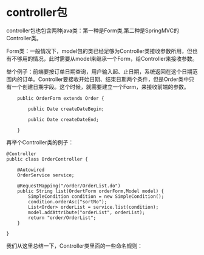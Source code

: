 # controller包

controller包也包含两种java类：第一种是Form类,第二种是SpringMVC的Controller类。

Form类：一般情况下，model包的类已经足够为Controller类接收参数所用，但也有不够用的情况，此时需要从model来继承一个Form，给Controller来接收参数。

举个例子：前端要按订单日期查询，用户输入起、止日期，系统返回在这个日期范围内的订单。Controller要接收开始日期、结束日期两个条件，但是Order类中只有一个创建日期字段。这个时候，就需要建立一个Form，来接收前端的参数。

```
    public OrderForm extends Order {
    
        public Date createDateBegin;
        
        public Date createDateEnd;
    
    }
```

再举个Controller类的例子：

```
@Controller
public class OrderController {

	@Autowired
	OrderService service;

	@RequestMapping("/order/OrderList.do")
	public String list(OrdertForm orderForm,Model model) {
		SimpleCondition condition = new SimpleCondition();
		condition.orderAsc("sortNo");
		List<Order> orderList = service.list(condition);
		model.addAttribute("orderList", orderList);
		return "order/OrderList";
	}

}
```

我们从这里总结一下，Controller类里面的一些命名规则：
